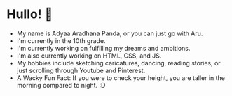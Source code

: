 # Hullo! 👋
- My name is Adyaa Aradhana Panda, or you can just go with Aru. 
- I'm currently in the 10th grade.
- I'm currently working on fulfilling my dreams and ambitions.
- I'm also currently working on HTML, CSS, and JS.
- My hobbies include sketching caricatures, dancing, reading stories, or just scrolling through Youtube and Pinterest.
- A Wacky Fun Fact: If you were to check your height, you are taller in the morning compared to night. :D
